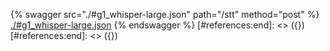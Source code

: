 [#references:start]: <> ({ "template": "openapi" })
[#references:start]: <> ({ "template": "openapi" })
{% swagger src="./#g1_whisper-large.json" path="/stt" method="post" %}
[./#g1_whisper-large.json](./#g1_whisper-large.json)
{% endswagger %}
[#references:end]: <> ({})
[#references:end]: <> ({})